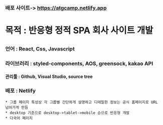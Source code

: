 ### 배포 사이트-> https://atgcamp.netlify.app
# 목적 : 반응형 정적 SPA 회사 사이트 개발</p>
### 언어 : React, Css, Javascript </p>
### 라이브러리 : styled-components, AOS, greensock, kakao API </p>
#### 관리툴 : Github, Visual Studio, source tree
### 배포 : Netlify

``` 
* 그룹 페이지 특성상 각 그룹별 간단하게 설명하고 디테일한 정보는 공식 홈페이지로 URL 넘어가게 만듬
* desktop 기준으로 desktop->tablet->mobile 순으로 반응형 개발 
* 다국어 페이지 
```


